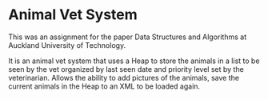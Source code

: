 # Animal Vet System
This was an assignment for the paper Data Structures and Algorithms at Auckland University of Technology.

It is an animal vet system that uses a Heap to store the animals in a list to be seen by the vet organized by last seen date and priority level set by the veterinarian. Allows the ability to add pictures of the animals, save the current animals in the Heap to an XML to be loaded again.
